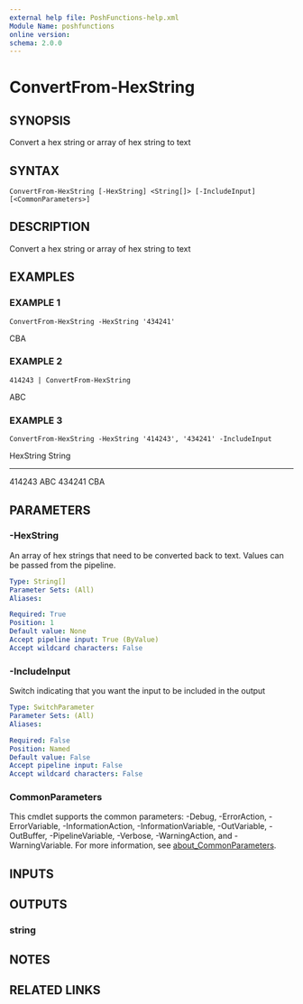 ```yaml
---
external help file: PoshFunctions-help.xml
Module Name: poshfunctions
online version:
schema: 2.0.0
---
```


# ConvertFrom-HexString

## SYNOPSIS
Convert a hex string or array of hex string to text

## SYNTAX

```
ConvertFrom-HexString [-HexString] <String[]> [-IncludeInput] [<CommonParameters>]
```

## DESCRIPTION
Convert a hex string or array of hex string to text

## EXAMPLES

### EXAMPLE 1
```
ConvertFrom-HexString -HexString '434241'
```

CBA

### EXAMPLE 2
```
414243 | ConvertFrom-HexString
```

ABC

### EXAMPLE 3
```
ConvertFrom-HexString -HexString '414243', '434241' -IncludeInput
```

HexString String
--------- ------
414243    ABC
434241    CBA

## PARAMETERS

### -HexString
An array of hex strings that need to be converted back to text.
Values can be passed from the pipeline.

```yaml
Type: String[]
Parameter Sets: (All)
Aliases:

Required: True
Position: 1
Default value: None
Accept pipeline input: True (ByValue)
Accept wildcard characters: False
```

### -IncludeInput
Switch indicating that you want the input to be included in the output

```yaml
Type: SwitchParameter
Parameter Sets: (All)
Aliases:

Required: False
Position: Named
Default value: False
Accept pipeline input: False
Accept wildcard characters: False
```

### CommonParameters
This cmdlet supports the common parameters: -Debug, -ErrorAction, -ErrorVariable, -InformationAction, -InformationVariable, -OutVariable, -OutBuffer, -PipelineVariable, -Verbose, -WarningAction, and -WarningVariable. For more information, see [about_CommonParameters](http://go.microsoft.com/fwlink/?LinkID=113216).

## INPUTS

## OUTPUTS

### string
## NOTES

## RELATED LINKS
